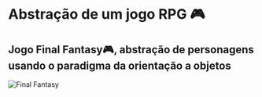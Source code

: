 # Abstração de um jogo RPG 🎮
## Jogo Final Fantasy🎮, abstração de personagens usando o paradigma da orientação a objetos

![Final Fantasy]("Assets/final.png")